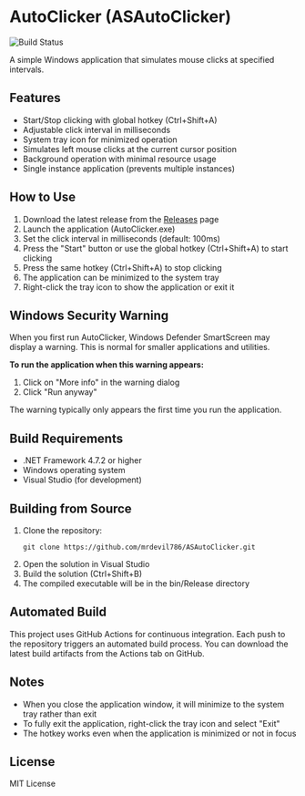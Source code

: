 # AutoClicker (ASAutoClicker)

![Build Status](https://github.com/mrdevil786/ASAutoClicker/actions/workflows/build.yml/badge.svg)

A simple Windows application that simulates mouse clicks at specified intervals.

## Features

- Start/Stop clicking with global hotkey (Ctrl+Shift+A)
- Adjustable click interval in milliseconds
- System tray icon for minimized operation
- Simulates left mouse clicks at the current cursor position
- Background operation with minimal resource usage
- Single instance application (prevents multiple instances)

## How to Use

1. Download the latest release from the [Releases](https://github.com/mrdevil786/ASAutoClicker/releases) page
2. Launch the application (AutoClicker.exe)
3. Set the click interval in milliseconds (default: 100ms)
4. Press the "Start" button or use the global hotkey (Ctrl+Shift+A) to start clicking
5. Press the same hotkey (Ctrl+Shift+A) to stop clicking
6. The application can be minimized to the system tray
7. Right-click the tray icon to show the application or exit it

## Windows Security Warning

When you first run AutoClicker, Windows Defender SmartScreen may display a warning. This is normal for smaller applications and utilities.

**To run the application when this warning appears:**
1. Click on "More info" in the warning dialog
2. Click "Run anyway"

The warning typically only appears the first time you run the application.

## Build Requirements

- .NET Framework 4.7.2 or higher
- Windows operating system
- Visual Studio (for development)

## Building from Source

1. Clone the repository:
   ```
   git clone https://github.com/mrdevil786/ASAutoClicker.git
   ```
2. Open the solution in Visual Studio
3. Build the solution (Ctrl+Shift+B)
4. The compiled executable will be in the bin/Release directory

## Automated Build

This project uses GitHub Actions for continuous integration. Each push to the repository triggers an automated build process. You can download the latest build artifacts from the Actions tab on GitHub.

## Notes

- When you close the application window, it will minimize to the system tray rather than exit
- To fully exit the application, right-click the tray icon and select "Exit"
- The hotkey works even when the application is minimized or not in focus

## License

MIT License 